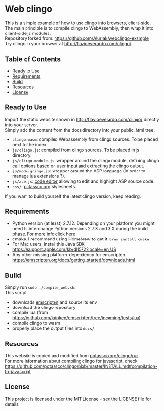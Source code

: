 # Web clingo

This is a simple example of how to use clingo into browsers, client-side. </br>
The main principle is to compile clingo to WebAssembly, then wrap it into client-side js modules. </br>
Repository forked from: https://github.com/Aluriak/webclingo-example </br>
Try clingo in your browser at http://flavioeverardo.com/clingo/ </br>

## Table of Contents

- [Ready to Use](#ready-to-use)
- [Requirements](#requirements)
- [Build](#build)
- [Resources](#resources)
- [License](#license)

## Ready to Use
Import the static website shown in http://flavioeverardo.com/clingo/ directly into your server. </br>
Simply add the content from the docs directory into your public_html tree.</br>
- `clingo.wasm`: compiled Webassembly from clingo sources. To be placed next to the index.
- `js/clingo.js`: compiled from clingo sources. To be placed in js directory.
- `js/clingo-module.js`: wrapper around the clingo module, defining clingo call options based on user input and extracting the clingo output.
- `js/mode-gringo.js`: wrapper around the ASP language (in order to manage lua extensions ?).
- `js/ace.js`: [code editor](https://ace.c9.io/) allowing to edit and highlight ASP source code.
- `css/`: [potassco.org](https://potassco.org/clingo/run) stylesheets.

If you want to build yourself the latest clingo version, keep reading. </br>


## Requirements
- Python version (at least) 2.7.12. Depending on your platform you might need to interchange Python versions 2.7.X and 3.X during the build phase. For more info click [here](https://github.com/emscripten-core/emscripten/issues/6275#issuecomment-466627778)
- cmake. I recommend using Homebrew to get it. ```brew install cmake```
- For Mac users, install this Java SDK https://support.apple.com/kb/dl1572?locale=en_US
- Any other missing platform-dependency for emscripten. https://emscripten.org/docs/getting_started/downloads.html

## Build
Simply run ```sudo ./compile_web.sh```.</br>
This script:
- downloads [emscripten](http://kripken.github.io/emscripten-site/index.html) and source its env
- download the clingo repository
- compile lua (from https://github.com/kripken/emscripten/tree/incoming/tests/lua)
- compile clingo to wasm
- properly place the output files into `docs/`

## Resources
This website is copied and modified from [potassco.org/clingo/run](https://potassco.org/clingo/run).</br>
For more information about compiling clingo for javascript, check https://github.com/potassco/clingo/blob/master/INSTALL.md#compilation-to-javascript

## License
This project is licensed under the MIT License - see the [LICENSE](LICENSE) file for details

